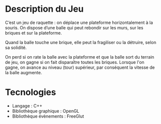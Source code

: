 # Description du Jeu

C’est un jeu de raquette : on déplace une plateforme horizontalement à la souris. On dispose d’une balle qui peut rebondir sur les murs, sur les briques et sur la plateforme. 

Quand la balle touche une brique, elle peut la fragiliser ou la détruire, selon sa solidité.
  
On perd si on rate la balle avec la plateforme et que la balle sort du terrain de jeu, on gagne si on fait disparaître toutes les briques. Lorsque l'on gagne, on avance au niveau (tour) supérieur, par conséquent la vitesse de la balle augmente.

# Tecnologies

<ul>
  <li>Langage : C++</li>
  <li>Bibliothèque graphique : OpenGL</li>
  <li>Bibliothèque évènements : FreeGlut</li>
</ul>
